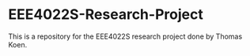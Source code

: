 # EEE4022S-Research-Project
This is a repository for the EEE4022S research project done by Thomas Koen.
